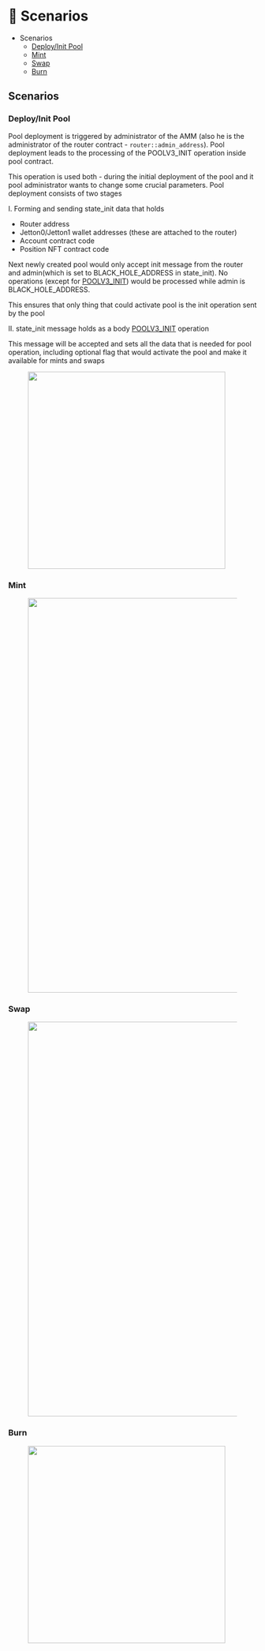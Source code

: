 # 📜 Scenarios

* Scenarios
  * [Deploy/Init Pool](scenarios.md#deploy-init-pool)
  * [Mint](scenarios.md#mint)
  * [Swap](scenarios.md#swap)
  * [Burn](scenarios.md#burn)

## Scenarios

### Deploy/Init Pool

Pool deployment is triggered by administrator of the AMM (also he is  the administrator of the router contract - `router::admin_address`). Pool deployment leads to the processing of the POOLV3\_INIT operation inside pool contract.

This operation is used both - during the initial deployment of the pool and it pool administrator wants to change some crucial parameters. Pool deployment consists of two stages&#x20;

I. Forming and sending state\_init data that holds

* Router address
* Jetton0/Jetton1 wallet addresses (these are attached to the router)
* Account contract code
* Position NFT contract code

Next newly created pool would only accept init message from the router and admin(which is set to BLACK\_HOLE\_ADDRESS in state\_init). No operations (except for [POOLV3\_INIT](pool.md#poolv3\_init)) would be processed while admin is BLACK\_HOLE\_ADDRESS.

This ensures that only thing that could activate pool is the init operation sent by the pool

II. state\_init message holds as a body [POOLV3\_INIT](pool.md#poolv3\_init) operation

This message will be accepted and sets all the data that is needed for pool operation, including optional flag that would activate the pool and make it available for mints and swaps

<figure><img src="../../images/init.svg" alt="" width="400"><figcaption></figcaption></figure>

### Mint

<figure><img src="../../images/mint.svg" alt="" width="800"><figcaption></figcaption></figure>

### Swap

<figure><img src="../../images/swap.svg" alt="" width="800"><figcaption></figcaption></figure>

### Burn

<figure><img src="../../images/burn.svg" alt="" width="400"><figcaption></figcaption></figure>
